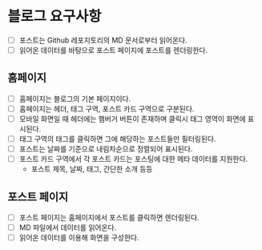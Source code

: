 # 블로그 요구사항

- [ ] 포스트는 Github 레포지토리의 MD 문서로부터 읽어온다.
- [ ] 읽어온 데이터를 바탕으로 포스트 페이지에 포스트를 렌더링한다.

## 홈페이지

- [ ] 홈페이지는 블로그의 기본 페이지이다.
- [ ] 홈페이지는 헤더, 태그 구역, 포스트 카드 구역으로 구분된다.
- [ ] 모바일 화면일 때 헤더에는 햄버거 버튼이 존재하며 클릭시 태그 영역이 화면에 표시된다.
- [ ] 태그 구역의 태그를 클릭하면 그에 해당하는 포스트들만 필터링된다.
- [ ] 포스트는 날짜를 기준으로 내림차순으로 정렬되어 표시된다.
- [ ] 포스트 카드 구역에서 각 포스트 카드는 포스팅에 대한 메타 데이터를 지원한다.
  - 포스트 제목, 날짜, 태그, 간단한 소개 등등

## 포스트 페이지

- [ ] 포스트 페이지는 홈페이지에서 포스트를 클릭하면 렌더링된다.
- [ ] MD 파일에서 데이터를 읽어온다.
- [ ] 읽어온 데이터를 이용해 화면을 구성한다.
